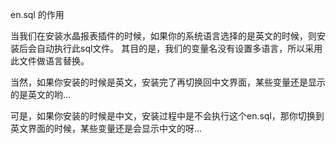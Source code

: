 en.sql 的作用

当我们在安装水晶报表插件的时候，如果你的系统语言选择的是英文的时候，则安装后会自动执行此sql文件。
其目的是，我们的变量名没有设置多语言，所以采用此文件做语言替换。

当然，如果你安装的时候是英文，安装完了再切换回中文界面，某些变量还是显示的是英文的哟...

可是，如果你安装的时候是中文，安装过程中是不会执行这个en.sql，那你切换到英文界面的时候，某些变量还是会显示中文的呀...

